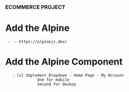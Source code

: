 ### ECOMMERCE PROJECT

# Add the Alpine 
     -  - https://alpinejs.dev/
# Add the Alpine Component
       - [x] Implement Dropdown - Home Page - My Account 
                  One for mobile 
                  Second for deskop